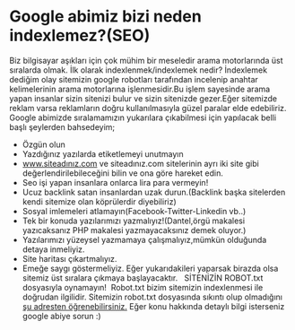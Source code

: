 
# **Google abimiz bizi neden indexlemez?(SEO)**

Biz bilgisayar aşıkları için çok mühim bir meseledir arama motorlarında üst sıralarda olmak. İlk olarak indexlenmek/indexlemek nedir? İndexlemek dediğim olay sitemizin google robotları tarafından incelenip anahtar kelimelerinin arama motorlarına işlenmesidir.Bu işlem sayesinde arama yapan insanlar sizin sitenizi bulur ve sizin sitenizde gezer.Eğer sitemizde reklam varsa reklamların doğru kullanılmasıyla güzel paralar elde edebiliriz. Google abimizde sıralamamızın yukarılara çıkabilmesi için yapılacak belli başlı şeylerden bahsedeyim; 

  * Özgün olun
  * Yazdığınız yazılarda etiketlemeyi unutmayın
  * www.siteadınız.com ve siteadınız.com sitelerinin ayrı iki site gibi değerlendirilebileceğini bilin ve ona göre hareket edin.
  * Seo işi yapan insanlara onlarca lira para vermeyin!
  * Ucuz backlink satan insanlardan uzak durun.(Backlink başka sitelerden kendi sitemize olan köprülerdir diyebiliriz)
  * Sosyal imlemeleri atlamayın(Facebook-Twitter-Linkedin vb..)
  * Tek bir konuda yazılarımızı yazmalıyız!(Dantel,örgü makalesi yazıcaksanız PHP makalesi yazmayacaksınız demek oluyor.)
  * Yazılarımızı yüzeysel yazmamaya çalışmalıyız,mümkün olduğunda detaya inmeliyiz.
  * Site haritası çıkartmalıyız.
  * Emeğe saygı göstermeliyiz.
Eğer yukarıdakileri yaparsak birazda olsa sitemiz üst sıralara çıkmaya başlayacaktır.   SİTENİZİN ROBOT.txt dosyasıyla oynamayın!  Robot.txt bizim sitemizin indexlenmesi ile doğrudan ilgilidir. Sitemizin robot.txt dosyasında sıkıntı olup olmadığını [şu adresten öğrenebilirsiniz.](https://www.google.com/webmasters/tools/robots-testing-tool?pli=1) Eğer konu hakkında detaylı bilgi isterseniz google abiye sorun :)